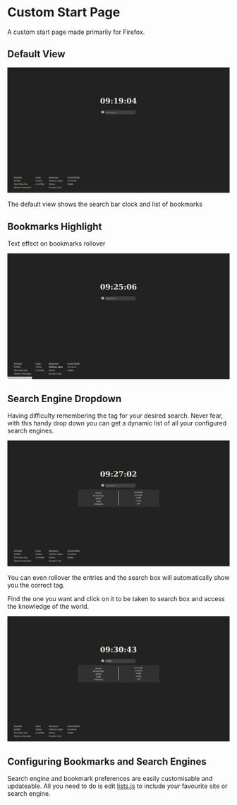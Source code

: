 # Custom Start Page

A custom start page made primarily for Firefox.

## Default View
![Screenshot1](/scripts/startpage/public/img/screenshots/2016-03-31-091905_1920x1080_scrot.png?raw=true "Default view")

The default view shows the search bar clock and list of bookmarks

## Bookmarks Highlight

Text effect on bookmarks rollover

![Screenshot1](/scripts/startpage/public/img/screenshots/2016-03-31-092507_1920x1080_scrot.png?raw=true "Bookmarks highlight")

## Search Engine Dropdown

Having difficulty remembering the tag for your desired search. Never fear, with
this handy drop down you can get a dynamic list of all your configured search
engines.

![Screenshot1](/scripts/startpage/public/img/screenshots/2016-03-31-092703_1920x1080_scrot.png?raw=true "Search Engines DropDown")

You can even rollover the entries and the search box will automatically show you
the correct tag.

Find the one you want and click on it to be taken to search box
and access the knowledge of the world.

![Screenshot1](/scripts/startpage/public/img/screenshots/2016-03-31-093044_1920x1080_scrot.png?raw=true "Search Engines DropDown")

## Configuring Bookmarks and Search Engines

Search engine and bookmark preferences are easily customisable and updateable.
All you need to do is edit [lists.js](https://github.com/siidney/dotfiles/scripts/startpage/public/js/site.js) to include *your* favourite site or search engine.
